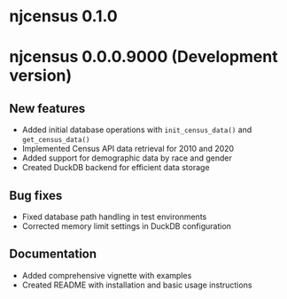 # njcensus 0.1.0

# njcensus 0.0.0.9000 (Development version)

## New features

-   Added initial database operations with `init_census_data()` and `get_census_data()`
-   Implemented Census API data retrieval for 2010 and 2020
-   Added support for demographic data by race and gender
-   Created DuckDB backend for efficient data storage

## Bug fixes

-   Fixed database path handling in test environments
-   Corrected memory limit settings in DuckDB configuration

## Documentation

-   Added comprehensive vignette with examples
-   Created README with installation and basic usage instructions
